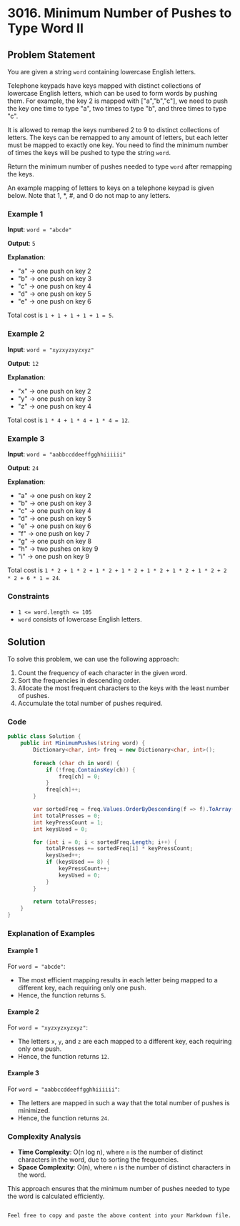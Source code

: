 
# 3016. Minimum Number of Pushes to Type Word II

## Problem Statement

You are given a string `word` containing lowercase English letters.

Telephone keypads have keys mapped with distinct collections of lowercase English letters, which can be used to form words by pushing them. For example, the key 2 is mapped with ["a","b","c"], we need to push the key one time to type "a", two times to type "b", and three times to type "c".

It is allowed to remap the keys numbered 2 to 9 to distinct collections of letters. The keys can be remapped to any amount of letters, but each letter must be mapped to exactly one key. You need to find the minimum number of times the keys will be pushed to type the string `word`.

Return the minimum number of pushes needed to type `word` after remapping the keys.

An example mapping of letters to keys on a telephone keypad is given below. Note that 1, *, #, and 0 do not map to any letters.

### Example 1

**Input**: `word = "abcde"`

**Output**: `5`

**Explanation**: 
- "a" -> one push on key 2
- "b" -> one push on key 3
- "c" -> one push on key 4
- "d" -> one push on key 5
- "e" -> one push on key 6

Total cost is `1 + 1 + 1 + 1 + 1 = 5`.

### Example 2

**Input**: `word = "xyzxyzxyzxyz"`

**Output**: `12`

**Explanation**: 
- "x" -> one push on key 2
- "y" -> one push on key 3
- "z" -> one push on key 4

Total cost is `1 * 4 + 1 * 4 + 1 * 4 = 12`.

### Example 3

**Input**: `word = "aabbccddeeffgghhiiiiii"`

**Output**: `24`

**Explanation**: 
- "a" -> one push on key 2
- "b" -> one push on key 3
- "c" -> one push on key 4
- "d" -> one push on key 5
- "e" -> one push on key 6
- "f" -> one push on key 7
- "g" -> one push on key 8
- "h" -> two pushes on key 9
- "i" -> one push on key 9

Total cost is `1 * 2 + 1 * 2 + 1 * 2 + 1 * 2 + 1 * 2 + 1 * 2 + 1 * 2 + 2 * 2 + 6 * 1 = 24`.

### Constraints

- `1 <= word.length <= 105`
- `word` consists of lowercase English letters.

## Solution

To solve this problem, we can use the following approach:
1. Count the frequency of each character in the given word.
2. Sort the frequencies in descending order.
3. Allocate the most frequent characters to the keys with the least number of pushes.
4. Accumulate the total number of pushes required.

### Code

```csharp
public class Solution {
    public int MinimumPushes(string word) {
        Dictionary<char, int> freq = new Dictionary<char, int>();
        
        foreach (char ch in word) {
            if (!freq.ContainsKey(ch)) {
                freq[ch] = 0;
            }
            freq[ch]++;
        }

        var sortedFreq = freq.Values.OrderByDescending(f => f).ToArray();
        int totalPresses = 0;
        int keyPressCount = 1;
        int keysUsed = 0;

        for (int i = 0; i < sortedFreq.Length; i++) {
            totalPresses += sortedFreq[i] * keyPressCount;
            keysUsed++;
            if (keysUsed == 8) {
                keyPressCount++;
                keysUsed = 0;
            }
        }
        
        return totalPresses;
    }
}
```

### Explanation of Examples

#### Example 1

For `word = "abcde"`:
- The most efficient mapping results in each letter being mapped to a different key, each requiring only one push.
- Hence, the function returns `5`.

#### Example 2

For `word = "xyzxyzxyzxyz"`:
- The letters `x`, `y`, and `z` are each mapped to a different key, each requiring only one push.
- Hence, the function returns `12`.

#### Example 3

For `word = "aabbccddeeffgghhiiiiii"`:
- The letters are mapped in such a way that the total number of pushes is minimized.
- Hence, the function returns `24`.

### Complexity Analysis

- **Time Complexity**: O(n log n), where `n` is the number of distinct characters in the word, due to sorting the frequencies.
- **Space Complexity**: O(n), where `n` is the number of distinct characters in the word.

This approach ensures that the minimum number of pushes needed to type the word is calculated efficiently.
```

Feel free to copy and paste the above content into your Markdown file.
